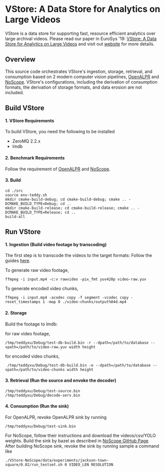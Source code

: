 # VStore: A Data Store for Analytics on Large Videos
VStore is a data store for supporting fast, resource efficient analytics over large archival videos.
Please read our paper in EuroSys '19: [VStore: A Data Store for Analytics on Large Videos](https://web.ics.purdue.edu/~xu944/eurosys19.pdf)
and visit out [website](https://thexsel.github.io/p/vstore/) for more details.

## Overview
This source code orchestrates VStore's ingestion, storage, retrieval, and consumption based on 2 modern computer vision pipelines, [OpenALPR](https://github.com/openalpr/openalpr) and [NoScope](https://github.com/stanford-futuredata/noscope).
VStore's configurations, including the derivation of consumption formats, the derivation of storage formats, and data erosion are not included.

## Build VStore
#### 1. VStore Requirements
To build VStore, you need the following to be installed
* ZeroMQ 2.2.x
* lmdb
#### 2. Benchmark Requirements
Follow the requirement of [OpenALPR](https://github.com/openalpr/openalpr) and [NoScope](https://github.com/stanford-futuredata/noscope).
#### 3. Build
```
cd ./src
source env-teddy.sh
mkdir cmake-build-debug; cd cmake-build-debug; cmake .. -DCMAKE_BUILD_TYPE=Debug; cd ..
mkdir cmake-build-release; cd cmake-build-release; cmake .. -DCMAKE_BUILD_TYPE=Release; cd ..
build-all
```

## Run VStore
#### 1. Ingestion (Build video footage by transcoding)
The first step is to transcode the videos to the target formats: Follow the guides [here](https://gist.github.com/tiantuxu/6dca1b86f5ad5f7386d242f001a1cf08).

To generate raw video footage, 
```
ffmpeg -i input.mp4 -c:v rawvideo -pix_fmt yuv420p video-raw.yuv
```
To generate encoded video chunks, 
```
ffmpeg -i input.mp4 -acodec copy -f segment -vcodec copy -reset_timestamps 1 -map 0 ./video-chunks/output%04d.mp4
```
#### 2. Storage
Build the footage to lmdb:

for raw video footage,
```
/tmp/teddyxu/Debug/test-db-build.bin -r --dpath=/path/to/database --vpath=/path/to/video-raw.yuv width height
```
for encoded video chunks,
```
 /tmp/teddyxu/Debug/test-db-build.bin -e --dpath=/path/to/database --vpath=/path/to/video-chunks width height
``` 
#### 3. Retrieval (Run the source and envoke the decoder)
```
/tmp/teddyxu/Debug/test-source.bin
/tmp/teddyxu/Debug/decode-serv.bin
```
#### 4. Consumption (Run the sink)
For OpenALPR, revoke OpenALPR sink by running
```
/tmp/teddyxu/Debug/test-sink.bin
```

For NoScope, follow their instructions and download the videos/csv/YOLO weights. Build the sink by bazel as described in [NoScope GitHub Page](https://github.com/stanford-futuredata/noscope).
After building NoScope sink, revoke the sink by running sample a command like
```
./VStore-NoScope/data/experiments/jackson-town-square/0.02/run_testset.sh 0 VIDEO_LEN RESOLUTION
```
